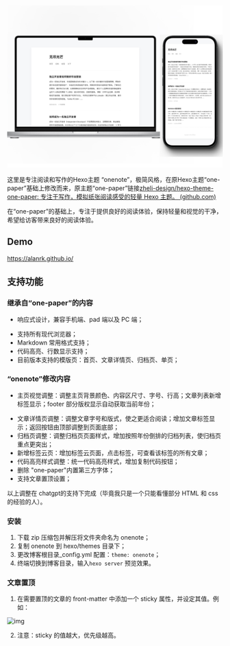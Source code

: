 ![img](https://github.com/Alanrk/hexo-theme-one_note/blob/main/source/img/screen.jpg)

这里是专注阅读和写作的Hexo主题 “onenote”，极简风格，在原Hexo主题“one-paper”基础上修改而来，原主题“one-paper”链接[zheli-design/hexo-theme-one-paper: 专注于写作，模拟纸张阅读感受的轻量 Hexo 主题。 (github.com)](https://github.com/zheli-design/hexo-theme-one-paper)

在“one-paper”的基础上，专注于提供良好的阅读体验，保持轻量和视觉的干净，希望给访客带来良好的阅读体验。

## Demo

https://alanrk.github.io/

## 支持功能

### 继承自“one-paper”的内容

* 响应式设计，兼容手机端、pad 端以及 PC 端；
- 支持所有现代浏览器；
- Markdown 常用格式支持；
- 代码高亮、行数显示支持；
- 目前版本支持的模版页：首页、文章详情页、归档页、单页；
### “onenote”修改内容

* 主页视觉调整：调整主页背景颜色、内容区尺寸、字号、行高；文章列表新增标签显示；footer 部分版权显示自动获取当前年份；
- 文章详情页调整：调整文章字号和版式，使之更适合阅读；增加文章标签显示；返回按钮由顶部调整到页面底部；
- 归档页调整：调整归档页页面样式，增加按照年份倒排的归档列表，使归档页重点更突出；
- 新增标签云页：增加标签云页面，点击标签，可查看该标签的所有文章；
- 代码高亮样式调整：统一代码高亮样式，增加复制代码按钮；
- 删除 "one-paper"内置第三方字体；
- 支持文章置顶设置；

以上调整在 chatgpt的支持下完成（毕竟我只是一个只能看懂部分 HTML 和 css的经验的人）。

### 安装

1. 下载 zip 压缩包并解压将文件夹命名为 onenote；
2. 复制 onenote 到 hexo/themes 目录下；
3. 更改博客根目录_config.yml 配置：`theme: onenote`；
4.  终端切换到博客目录，输入`hexo server` 预览效果。

###  文章置顶

1. 在需要置顶的文章的 front-matter 中添加一个 sticky 属性，并设定其值。例如：

![img](https://github.com/Alanrk/hexo-theme-onenote/blob/main/source/img/Snipaste_2024-06-20_22-44-31.png)

2. 注意：sticky 的值越大，优先级越高。






